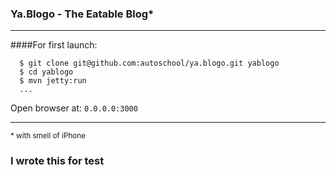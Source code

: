 ### Ya.Blogo - The Eatable Blog*
<hr>
####For first launch:

```
  $ git clone git@github.com:autoschool/ya.blogo.git yablogo
  $ cd yablogo
  $ mvn jetty:run
  ...
```

Open browser at: `0.0.0.0:3000`
<hr>
<sup>* with smell of iPhone</sup>

### I wrote this for test
